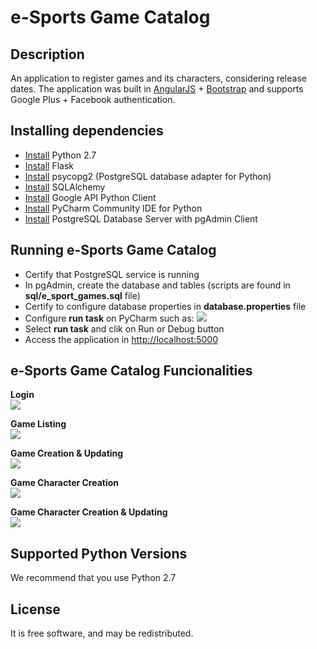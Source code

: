 # e-Sports Game Catalog

## Description
An application to register games and its characters, considering release dates.
The application was built in [AngularJS](https://angularjs.org/) + [Bootstrap](http://getbootstrap.com/) and supports Google Plus + Facebook authentication.

## Installing dependencies
- [Install](https://www.python.org/downloads/) Python 2.7
- [Install](http://flask.pocoo.org/docs/0.12/installation/) Flask
- [Install](http://initd.org/psycopg/docs/install.html) psycopg2 (PostgreSQL database adapter for Python)
- [Install](http://docs.sqlalchemy.org/en/latest/intro.html#installation-guide) SQLAlchemy
- [Install](https://developers.google.com/api-client-library/python/start/installation) Google API Python Client
- [Install](https://www.jetbrains.com/pycharm) PyCharm Community IDE for Python
- [Install](https://www.postgresql.org/download) PostgreSQL Database Server with pgAdmin Client

## Running e-Sports Game Catalog
- Certify that PostgreSQL service is running
- In pgAdmin, create the database and tables (scripts are found in **sql/e_sport_games.sql** file)
- Certify to configure database properties in **database.properties** file
- Configure **run task** on PyCharm such as:
![](http://imageshack.com/a/img924/9261/ewbH22.png?raw=true)
- Select **run task** and clik on Run or Debug button
- Access the application in [http://localhost:5000](http://localhost:5000)

## e-Sports Game Catalog Funcionalities
**Login** <br/>
![](http://imagizer.imageshack.us/v2/689x433q90/924/ZlAlqS.png?raw=true)

**Game Listing** <br/>
![](http://imagizer.imageshack.us/v2/1055x327q90/923/Pq88uT.png?raw=true)

**Game Creation & Updating** <br/>
![](http://imagizer.imageshack.us/v2/836x510q90/924/ziu5Md.png?raw=true)

**Game Character Creation** <br/>
![](http://imagizer.imageshack.us/v2/1055x410q90/923/hL2eOf.png?raw=true)

**Game Character Creation & Updating** <br/>
![](http://imagizer.imageshack.us/v2/880x510q90/924/AFYnld.png?raw=true)

## Supported Python Versions
We recommend that you use Python 2.7

## License
It is free software, and may be redistributed.
